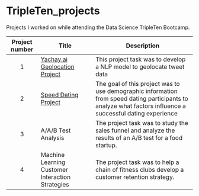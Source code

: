 # TripleTen_projects
Projects I worked on while attending the Data Science TripleTen Bootcamp.


| Project number | Title | Description |
| :-----------: | ----------- |----------- |
| 1 | [Yachay.ai Geolocation Project](https://github.com/hugotomita1201/yachay.ai_project) | This project task was to develop a NLP model to geolocate tweet data |
| 2 | [Speed Dating Project](https://github.com/hugotomita1201/code_pudding_data) | The goal of this project was to use demographic information from speed dating participants to analyze what factors influence a successful dating experience |
| 3 | A/A/B Test Analysis | The project task was to study the sales funnel and analyze the results of an A/B test for a food startup. |
| 4 | Machine Learning Customer Interaction Strategies | The project task was to help a chain of fitness clubs develop a customer retention strategy. |
